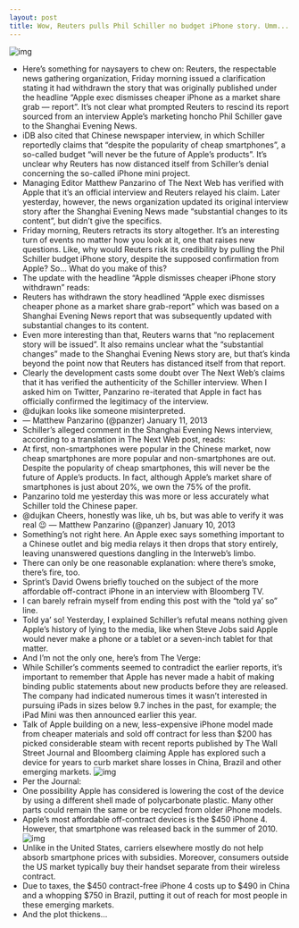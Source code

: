 ```yaml
---
layout: post
title: Wow, Reuters pulls Phil Schiller no budget iPhone story. Umm... Now what?
---
```

![img](http://media.idownloadblog.com/wp-content/uploads/2013/01/iPhone6-004.jpg)
* Here’s something for naysayers to chew on: Reuters, the respectable news gathering organization, Friday morning issued a clarification stating it had withdrawn the story that was originally published under the headline “Apple exec dismisses cheaper iPhone as a market share grab — report”. It’s not clear what prompted Reuters to rescind its report sourced from an interview Apple’s marketing honcho Phil Schiller gave to the Shanghai Evening News.
* iDB also cited that Chinese newspaper interview, in which Schiller reportedly claims that “despite the popularity of cheap smartphones”, a so-called budget “will never be the future of Apple’s products”. It’s unclear why Reuters has now distanced itself from Schiller’s denial concerning the so-called iPhone mini project.
* Managing Editor Matthew Panzarino of The Next Web has verified with Apple that it’s an official interview and Reuters relayed his claim. Later yesterday, however, the news organization updated its original interview story after the Shanghai Evening News made “substantial changes to its content”, but didn’t give the specifics.
* Friday morning, Reuters retracts its story altogether. It’s an interesting turn of events no matter how you look at it, one that raises new questions. Like, why would Reuters risk its credibility by pulling the Phil Schiller budget iPhone story, despite the supposed confirmation from Apple? So… What do you make of this?
* The update with the headline “Apple dismisses cheaper iPhone story withdrawn” reads:
* Reuters has withdrawn the story headlined “Apple exec dismisses cheaper phone as a market share grab-report” which was based on a Shanghai Evening News report that was subsequently updated with substantial changes to its content.
* Even more interesting than that, Reuters warns that “no replacement story will be issued”. It also remains unclear what the “substantial changes” made to the Shanghai Evening News story are, but that’s kinda beyond the point now that Reuters has distanced itself from that report.
* Clearly the development casts some doubt over The Next Web’s claims that it has verified the authenticity of the Schiller interview. When I asked him on Twitter, Panzarino re-iterated that Apple in fact has officially confirmed the legitimacy of the interview.
* @dujkan looks like someone misinterpreted.
* — Matthew Panzarino (@panzer) January 11, 2013
* Schiller’s alleged comment in the Shanghai Evening News interview, according to a translation in The Next Web post, reads:
* At first, non-smartphones were popular in the Chinese market, now cheap smartphones are more popular and non-smartphones are out. Despite the popularity of cheap smartphones, this will never be the future of Apple’s products. In fact, although Apple’s market share of smartphones is just about 20%, we own the 75% of the profit.
* Panzarino told me yesterday this was more or less accurately what Schiller told the Chinese paper.
* @dujkan Cheers, honestly was like, uh bs, but was able to verify it was real 😉 — Matthew Panzarino (@panzer) January 10, 2013
* Something’s not right here. An Apple exec says something important to a Chinese outlet and big media relays it then drops that story entirely, leaving unanswered questions dangling in the Interweb’s limbo.
* There can only be one reasonable explanation: where there’s smoke, there’s fire, too.
* Sprint’s David Owens briefly touched on the subject of the more affordable off-contract iPhone in an interview with Bloomberg TV.
* I can barely refrain myself from ending this post with the “told ya’ so” line.
* Told ya’ so! Yesterday, I explained Schiller’s refutal means nothing given Apple’s history of lying to the media, like when Steve Jobs said Apple would never make a phone or a tablet or a seven-inch tablet for that matter.
* And I’m not the only one, here’s from The Verge:
* While Schiller’s comments seemed to contradict the earlier reports, it’s important to remember that Apple has never made a habit of making binding public statements about new products before they are released. The company had indicated numerous times it wasn’t interested in pursuing iPads in sizes below 9.7 inches in the past, for example; the iPad Mini was then announced earlier this year.
* Talk of Apple building on a new, less-expensive iPhone model made from cheaper materials and sold off contract for less than $200 has picked considerable steam with recent reports published by The Wall Street Journal and Bloomberg claiming Apple has explored such a device for years to curb market share losses in China, Brazil and other emerging markets.
![img](http://media.idownloadblog.com/wp-content/uploads/2013/01/iPhone-5-presser-Phil-Schiller-iPhone-family-prices.jpg)
* Per the Journal:
* One possibility Apple has considered is lowering the cost of the device by using a different shell made of polycarbonate plastic. Many other parts could remain the same or be recycled from older iPhone models.
* Apple’s most affordable off-contract devices is the $450 iPhone 4. However, that smartphone was released back in the summer of 2010.
![img](http://media.idownloadblog.com/wp-content/uploads/2013/01/iPhones-iPhone-5-iPhone-4S-iPhone-4.jpg)
* Unlike in the United States, carriers elsewhere mostly do not help absorb smartphone prices with subsidies. Moreover, consumers outside the US market typically buy their handset separate from their wireless contract.
* Due to taxes, the $450 contract-free iPhone 4 costs up to $490 in China and a whopping $750 in Brazil, putting it out of reach for most people in these emerging markets.
* And the plot thickens…

